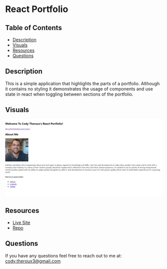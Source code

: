 # React Portfolio

## Table of Contents
- [Description](#description)
- [Visuals](#visuals)
- [Resources](#resources)
- [Questions](#questions)

## Description
This is a simple application that highlights the parts of a portfolio. Although it contains no styling it demonstrates the usage of components and use state in react when toggling between sections of the portfolio.
## Visuals
![Picture of About Page](./src/assets/images/React-App.png)

## Resources
- [Live Site](https://quiet-river-08951.herokuapp.com/ )
- [Repo](https://github.com/codytheroux96/react-portfolio)

## Questions
If you have any questions feel free to reach out to me at: cody.theroux3@gmail.com


